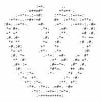                                                                                   
                                                                                          
                                                                                          
                                                                                          
                                                                                          
                                       :=+.       ..                                      
                                  .-=++=#*       +*=++-.                                  
                              .-+*+-.:-+#:     :**+=:.:=++=:                              
                           -+*+-..-+#+-+#      #+  :=**=: :=**=.                          
                         :#=..-=*+-.    =#-    .=*-   .-=++-:.-#=                         
                          *= #+.         .*+.    .=#-      -#-.#:                         
                          =* =*            +*    .**.      =# -#.                         
                          .#.:#-          :#:   .*=        *- ++                          
                           *+ **          *=   :#-        :# .#.                          
                           -#.:#:        +*    *+          . +*                           
                            *= =*       .+*-   .*+          :#:                           
                            :#. *=        .-*+:  =#-    .=  #*                            
                             +* .#-          .+*  =#-  .#= =*.                            
                             .#+ :=          .#=-*=.  .#* .#.                             
                              :#-  --        *#*=.    ++ .#=                              
                               .*- :*=      -*-     .*+ .*=                               
                                .*=  +*.           :*- -#-                                
                                  +*: :*=.       :**. +*:                                 
                                   -*+. -*+:. .=#+. -#=                                   
                                     -*+:..-=+=-.:=*=.                                    
                                       .-+++==+++=:                                       
                                                         
